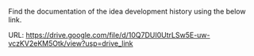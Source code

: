 Find the documentation of the idea development history using the below link.

URL: https://drive.google.com/file/d/10Q7DUI0UtrLSw5E-uw-vczKV2eKM5Otk/view?usp=drive_link
